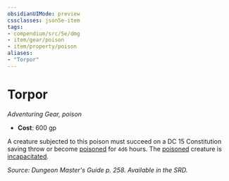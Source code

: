 ```yaml
---
obsidianUIMode: preview
cssclasses: json5e-item
tags:
- compendium/src/5e/dmg
- item/gear/poison
- item/property/poison
aliases: 
- "Torpor"
---
```

# Torpor
*Adventuring Gear, poison*  

- **Cost**: 600 gp

A creature subjected to this poison must succeed on a DC 15 Constitution saving throw or become [poisoned](rules/conditions.md#poisoned) for `4d6` hours. The [poisoned](rules/conditions.md#poisoned) creature is [incapacitated](rules/conditions.md#incapacitated).

*Source: Dungeon Master's Guide p. 258. Available in the SRD.*